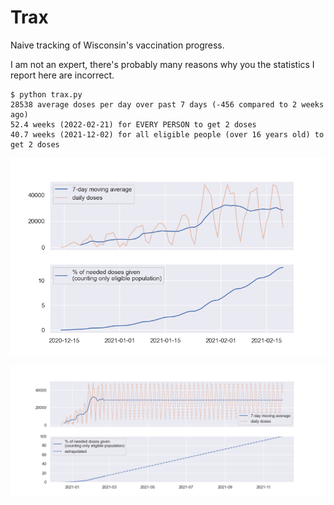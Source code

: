 # Trax

Naive tracking of Wisconsin's vaccination progress.

I am not an expert, there's probably many reasons why you the statistics I report here are incorrect.

```
$ python trax.py
28538 average doses per day over past 7 days (-456 compared to 2 weeks ago)
52.4 weeks (2022-02-21) for EVERY PERSON to get 2 doses
40.7 weeks (2021-12-02) for all eligible people (over 16 years old) to get 2 doses
```

![current vaccination progress](./imgs/curr.png)

![extrapolated vaccination progress](./imgs/extrapolated.png)
